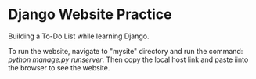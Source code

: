 # Django Website Practice
Building a To-Do List while learning Django.

To run the website, navigate to "mysite" directory and run the command: *python manage.py runserver*. Then copy the local host link and paste iinto the browser to see the website.